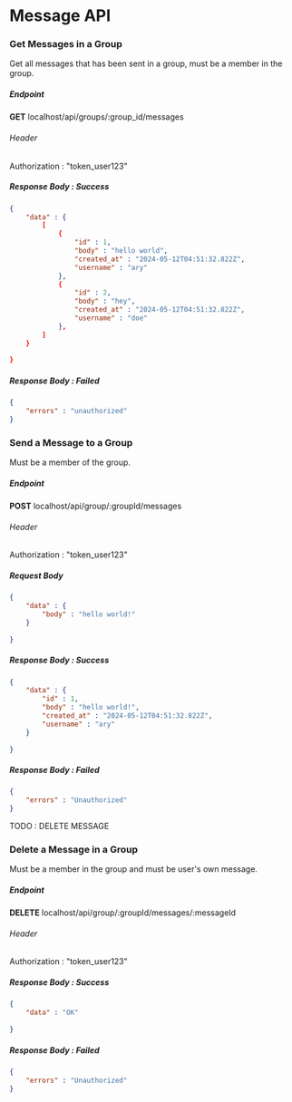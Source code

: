 # Message API
### Get Messages in a Group
Get all messages that has been sent in a group, must be a member in the group.
##### Endpoint
**GET** localhost/api/groups/:group_id/messages
###### Header
Authorization : "token_user123"
##### Response Body : Success

```json
{
	"data" : {
		[
			{
				"id" : 1,
				"body" : "hello world",
				"created_at" : "2024-05-12T04:51:32.822Z",
				"username" : "ary"
			},
			{
				"id" : 2,
				"body" : "hey",
				"created_at" : "2024-05-12T04:51:32.822Z",
				"username" : "doe"
			},
		]
	}
	
}

```
##### Response Body : Failed

```json
{
	"errors" : "unauthorized"
}

```


### Send a Message to a Group
Must be a member of the group.
##### Endpoint
**POST** localhost/api/group/:groupId/messages
###### Header
Authorization : "token_user123"
##### Request Body

```json
{
	"data" : {
		"body" : "hello world!"
	}
	
}

```
##### Response Body : Success

```json
{
	"data" : {
		"id" : 1,
		"body" : "hello world!",
		"created_at" : "2024-05-12T04:51:32.822Z",
		"username" : "ary"
	}
	
}

```
##### Response Body : Failed

```json
{
	"errors" : "Unauthorized"
}

```





TODO : DELETE MESSAGE

### Delete a Message in a Group
Must be a member in the group and must be user's own message.
##### Endpoint
**DELETE** localhost/api/group/:groupId/messages/:messageId
###### Header
Authorization : "token_user123"
##### Response Body : Success

```json
{
	"data" : "OK"
	
}

```
##### Response Body : Failed

```json
{
	"errors" : "Unauthorized"
}

```


